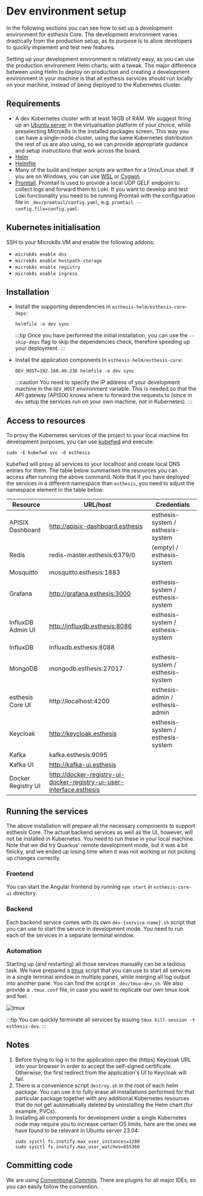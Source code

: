 # Dev environment setup

In the following sections you can see how to set up a development environment for esthesis Core. The
development environment varies drastically from the production setup, as its purpose is to allow
developers to quickly implement and test new features.

Setting up your development environment is relatively easy, as you can use the production
environment Helm charts; with a tweak. The major difference between using Helm to deploy on production and
creating a development environment in your machine is that all esthesis services should run locally on your
machine, instead of being deployed to the Kubernetes cluster.

## Requirements

- A dev Kubernetes cluster with at least 16GB of RAM. We suggest firing up an [Ubuntu server](https://ubuntu.com/download/server)
	in the virtualisation platform of your choice, while preselecting Microk8s in the installed packages
	screen. This way you can have a single-node cluster, using the same Kubernetes distribution the
	rest of us are also using, so we can provide appropriate guidance and setup instructions that work
	across the board.
- [Helm](https://helm.sh)
- [Helmfile](https://github.com/helmfile/helmfile)
- Many of the build and helper scripts are written for a Unix/Linux shell. If you are on
	Windows, you can use [WSL](https://docs.microsoft.com/en-us/windows/wsl/install-win10) or [Cygwin](https://www.cygwin.com/).
- [Promtail](https://github.com/grafana/loki/releases). Promtail is used to provide a local UDP GELF
	endpoint to collect logs and forward them to Loki. If you want to develop and test Loki functionality
	you need to be running Promtail with the configuration file in `_dev/promtail/config.yaml`, e.g.
	`promtail --config.file=config.yaml`.

## Kubernetes initialisation

SSH to your Microk8s VM and enable the following addons:
- `microk8s enable dns`
- `microk8s enable hostpath-storage`
- `microk8s enable registry`
- `microk8s enable ingress`

## Installation

- Install the supporting dependencies in `esthesis-helm/esthesis-core-deps`:
	```shell
	helmfile -e dev sync
	```

	:::tip
	Once you have performed the initial installation, you can use the `--skip-deps` flag to skip the
  dependencies check, therefore speeding up your deployment.
	:::

- Install the application components in `esthesis-helm/esthesis-core`:
	```shell
	DEV_HOST=192.168.40.236 helmfile -e dev sync
	```

	:::caution
	You need to specify the IP address of your development machine in the `DEV_HOST` environment
	variable. This is needed so that the API gateway (APISIX) knows where to forward the requests to
	(since in `dev` setup the services run on your own machine, not in Kubernetes).
	:::

## Access to resources
To proxy the Kubernetes services of the project to your local machine for development purposes, you
can use [kubefwd](https://kubefwd.com) and execute:
```shell
sudo -E kubefwd svc -d esthesis
```
kubefwd will proxy all services to your localhost and create local DNS entries for them. The table
below summarises the resources you can access after running the above command. Note that if you have
deployed the services in a different namespace than `esthesis`, you need to adjust the namespace
element in the table below:

| Resource | URL/host | Credentials |
|-|-|-|
| APISIX Dashboard   | http://apisix-dashboard.esthesis | esthesis-system / esthesis-system |
| Redis              | redis-master.esthesis:6379/0 | (empty) / esthesis-system |
| Mosquitto          | mosquitto.esthesis:1883 ||
| Grafana            | http://grafana.esthesis:3000 | esthesis-system / esthesis-system |
| InfluxDB Admin UI  | http://influxdb.esthesis:8086 | esthesis-system / esthesis-system |
| InfluxDB           | influxdb.esthesis:8088 ||
| MongoDB            | mongodb.esthesis:27017 | esthesis-system / esthesis-system |
| esthesis Core UI   | http://localhost:4200 | esthesis-admin / esthesis-admin |
| Keycloak           | http://keycloak.esthesis | esthesis-system / esthesis-system |
| Kafka              | kafka.esthesis:9095 ||
| Kafka UI           | http://kafka-ui.esthesis ||
| Docker Registry UI | http://docker-registry-ui-docker-registry-ui-user-interface.esthesis ||

## Running the services
The above installation will prepare all the necessary components to support esthesis Core. The actual
backend services as well as the UI, however, will not be installed in Kubernetes. You need to run
these in your local machine. Note that we did try Quarkus' remote development mode, but it was a bit
finicky, and we ended up losing time when it was not working or not picking up changes correctly.

### Frontend
You can start the Angular frontend by running `npm start` in `esthesis-core-ui` directory.

### Backend
Each backend service comes with its own `dev-{service-name}.sh` script that you can use to start the
service in development mode. You need to run each of the services in a separate terminal window.

### Automation
Starting up (and restarting) all those services manually can be a tedious task. We have prepared a
[tmux](https://github.com/tmux/tmux/wiki) script that you can use to start all services in a single
terminal window in multiple panes, while merging all log output into another pane. You can find the
script in `_dev/tmux-dev.sh`. We also provide a `.tmux.conf` file, in case you want to replicate our
own tmux look and feel.

![tmux](/img/docs/dev-guide/tmux.gif)

:::tip
You can quickly terminate all services by issuing `tmux kill-session -t esthesis-dev`.
:::

## Notes
1. Before trying to log in to the application open the (https) Keycloak URL into your browser in order to
	 accept the self-signed certificate. Otherwise, the first redirect from the application's UI to
	 Keycloak will fail.
2. There is a convenience script `destroy.sh` in the root of each helm package. You can use it to fully
	 erase all installations performed for that particular package together with any additional Kubernetes
	 resources that do not get automatically deleted by uninstalling the Helm chart (for example, PVCs).
3. Installing all components for development under a single Kubernetes node may require you to
	 increase certain OS limits, here are the ones we have found to be relevant in Ubuntu server 23.04:
	```shell
	sudo sysctl fs.inotify.max_user_instances=1280
	sudo sysctl fs.inotify.max_user_watches=655360
	```

## Committing code
We are using [Conventional Commits](https://www.conventionalcommits.org/en/v1.0.0/).
There are plugins for all major IDEs, so you can easily follow the convention.
